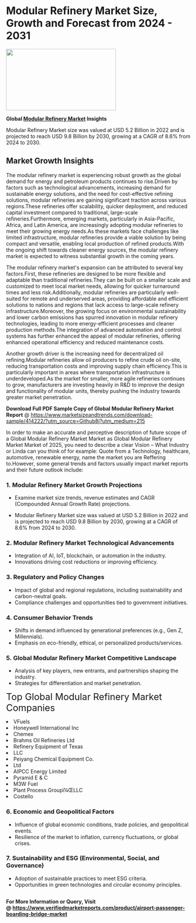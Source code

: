 <H1>Modular Refinery Market Size, Growth and Forecast from 2024 - 2031</H1><img class="aligncenter size-medium wp-image-584254" src="https://thirdeyenews.in/wp-content/uploads/2024/09/Global-Market-Research-300x168.jpeg" alt="" width="300" height="168" /><p><strong>Global&nbsp;<a href="https://www.marketsizeandtrends.com/download-sample/414222/?utm_source=Github8j?utm_medium=215">Modular Refinery Market</a> Insights</strong></p><p>Modular Refinery Market size was valued at USD 5.2 Billion in 2022 and is projected to reach USD 9.8 Billion by 2030, growing at a CAGR of 8.6% from 2024 to 2030.</p><p><h2>Market Growth Insights</h2> <p>The modular refinery market is experiencing robust growth as the global demand for energy and petroleum products continues to rise.Driven by factors such as technological advancements, increasing demand for sustainable energy solutions, and the need for cost-effective refining solutions, modular refineries are gaining significant traction across various regions.These refineries offer scalability, quicker deployment, and reduced capital investment compared to traditional, large-scale refineries.Furthermore, emerging markets, particularly in Asia-Pacific, Africa, and Latin America, are increasingly adopting modular refineries to meet their growing energy needs.As these markets face challenges like limited infrastructure, modular refineries provide a viable solution by being compact and versatile, enabling local production of refined products.With the ongoing shift towards cleaner energy sources, the modular refinery market is expected to witness substantial growth in the coming years.</p> <p>The modular refinery market's expansion can be attributed to several key factors.First, these refineries are designed to be more flexible and adaptable than traditional refineries.They can be built on a smaller scale and customized to meet local market needs, allowing for quicker turnaround times and less risk.Additionally, modular refineries are particularly well-suited for remote and underserved areas, providing affordable and efficient solutions to nations and regions that lack access to large-scale refinery infrastructure.Moreover, the growing focus on environmental sustainability and lower carbon emissions has spurred innovation in modular refinery technologies, leading to more energy-efficient processes and cleaner production methods.The integration of advanced automation and control systems has further enhanced the appeal of modular refineries, offering enhanced operational efficiency and reduced maintenance costs.</p> <p>Another growth driver is the increasing need for decentralized oil refining.Modular refineries allow oil producers to refine crude oil on-site, reducing transportation costs and improving supply chain efficiency.This is particularly important in areas where transportation infrastructure is underdeveloped.As the market for smaller, more agile refineries continues to grow, manufacturers are investing heavily in R&D to improve the design and functionality of modular units, thereby pushing the industry towards greater market penetration.</p> <p><span class=""><strong>Download Full PDF Sample Copy of Global Modular Refinery Market Report</strong> @ <a href="https://www.marketsizeandtrends.com/download-sample/414222/?utm_source=Github8j?utm_medium=215" target="_blank">https://www.marketsizeandtrends.com/download-sample/414222/?utm_source=Github8j?utm_medium=215</a></span></p><p>In order to make an accurate and perceptive description of future scope of a Global&nbsp;Modular Refinery Market Market as Global&nbsp;Modular Refinery Market Market of 2025, you need to describe a clear Vision &ndash; What Industry or Linda can you think of for example: Quote from a Technology, healthcare, automotive, renewable energy, name the market you are Reffering to.However, some general trends and factors usually impact market reports and their future outlook include:</p><h3>1.&nbsp;<strong>Modular Refinery Market Growth Projections</strong></h3><ul><li>Examine market size trends, revenue estimates and CAGR (Compounded Annual Growth Rate) projections.</li><li><p>Modular Refinery Market size was valued at USD 5.2 Billion in 2022 and is projected to reach USD 9.8 Billion by 2030, growing at a CAGR of 8.6% from 2024 to 2030.</p></li></ul><h3>2.&nbsp;<strong>Modular Refinery Market Technological Advancements</strong></h3><ul><li>Integration of AI, IoT, blockchain, or automation in the industry.</li><li>Innovations driving cost reductions or improving efficiency.</li></ul><h3>3.&nbsp;<strong>Regulatory and Policy Changes</strong></h3><ul><li>Impact of global and regional regulations, including sustainability and carbon-neutral goals.</li><li>Compliance challenges and opportunities tied to government initiatives.</li></ul><h3>4.&nbsp;<strong>Consumer Behavior Trends</strong></h3><ul><li>Shifts in demand influenced by generational preferences (e.g., Gen Z, Millennials).</li><li>Emphasis on eco-friendly, ethical, or personalized products/services.</li></ul><h3>5.&nbsp;<strong>Global Modular Refinery Market Competitive Landscape</strong></h3><ul><li>Analysis of key players, new entrants, and partnerships shaping the industry.</li><li>Strategies for differentiation and market penetration.</li></ul><p data-pm-slice="1 1 []"><span style="color: inherit; font-family: inherit; font-size: 25px;">Top Global Modular Refinery Market Companies</span></p><div class="" data-test-id=""><p><li>VFuels</li><li> Honeywell International Inc</li><li> Chemex</li><li> Brahms Oil Refineries Ltd</li><li> Refinery Equipment of Texas</li><li> LLC</li><li> Peiyang Chemical Equipment Co.</li><li> Ltd</li><li> AIPCC Energy Limited</li><li> Pyramid E & C</li><li> M3W Fuel</li><li> Plant Process Groupï¼ŒLLC</li><li> Costello</li></p></div><h3>6.&nbsp;<strong>Economic and Geopolitical Factors</strong></h3><ul><li>Influence of global economic conditions, trade policies, and geopolitical events.</li><li>Resilience of the market to inflation, currency fluctuations, or global crises.</li></ul><h3>7.&nbsp;<strong>Sustainability and ESG (Environmental, Social, and Governance)</strong></h3><ul><li>Adoption of sustainable practices to meet ESG criteria.</li><li>Opportunities in green technologies and circular economy principles.</li></ul><h2><strong style="font-size: 14px;">For More Information or Query, Visit @&nbsp;</strong><a style="background-color: #ffffff; font-size: 14px;" href="https://www.marketsizeandtrends.com/report/modular-refinery-market/" target="_blank">https://www.verifiedmarketreports.com/product/airport-passenger-boarding-bridge-market</a></h2>